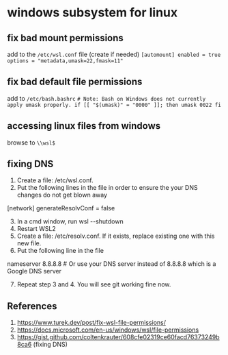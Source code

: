 # windows subsystem for linux

## fix bad mount permissions
add to the `/etc/wsl.conf` file (create if needed)
	```
	[automount]
	enabled = true
	options = "metadata,umask=22,fmask=11"
	```

## fix bad default file permissions
add to ```/etc/bash.bashrc```
	```
	# Note: Bash on Windows does not currently apply umask properly.
	if [[ "$(umask)" = "0000" ]]; then
	  umask 0022
	  fi
	  ```
## accessing linux files from windows
browse to `\\wsl$`

## fixing DNS
1. Create a file: /etc/wsl.conf.
2. Put the following lines in the file in order to ensure the your DNS changes do not get blown away

[network]
generateResolvConf = false

3. In a cmd window, run wsl --shutdown
4. Restart WSL2
5. Create a file: /etc/resolv.conf. If it exists, replace existing one with this new file.
6. Put the following line in the file

nameserver 8.8.8.8 # Or use your DNS server instead of 8.8.8.8 which is a Google DNS server

7. Repeat step 3 and 4. You will see git working fine now.



## References
1. https://www.turek.dev/post/fix-wsl-file-permissions/
2. https://docs.microsoft.com/en-us/windows/wsl/file-permissions
3.  https://gist.github.com/coltenkrauter/608cfe02319ce60facd76373249b8ca6 (fixing DNS)

